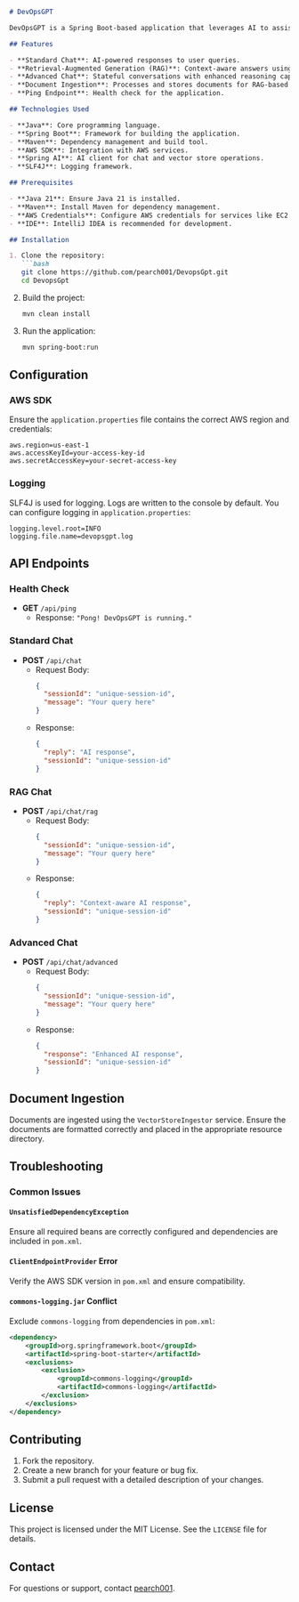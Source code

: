 
```markdown
# DevOpsGPT

DevOpsGPT is a Spring Boot-based application that leverages AI to assist with DevOps, cloud computing, and software engineering tasks. It provides intelligent responses to user queries, integrates Retrieval-Augmented Generation (RAG) for context-aware answers, and supports advanced dialogue management.

## Features

- **Standard Chat**: AI-powered responses to user queries.
- **Retrieval-Augmented Generation (RAG)**: Context-aware answers using relevant documents.
- **Advanced Chat**: Stateful conversations with enhanced reasoning capabilities.
- **Document Ingestion**: Processes and stores documents for RAG-based queries.
- **Ping Endpoint**: Health check for the application.

## Technologies Used

- **Java**: Core programming language.
- **Spring Boot**: Framework for building the application.
- **Maven**: Dependency management and build tool.
- **AWS SDK**: Integration with AWS services.
- **Spring AI**: AI client for chat and vector store operations.
- **SLF4J**: Logging framework.

## Prerequisites

- **Java 21**: Ensure Java 21 is installed.
- **Maven**: Install Maven for dependency management.
- **AWS Credentials**: Configure AWS credentials for services like EC2.
- **IDE**: IntelliJ IDEA is recommended for development.

## Installation

1. Clone the repository:
   ```bash
   git clone https://github.com/pearch001/DevopsGpt.git
   cd DevopsGpt
   ```

2. Build the project:
   ```bash
   mvn clean install
   ```

3. Run the application:
   ```bash
   mvn spring-boot:run
   ```

## Configuration

### AWS SDK
Ensure the `application.properties` file contains the correct AWS region and credentials:
```properties
aws.region=us-east-1
aws.accessKeyId=your-access-key-id
aws.secretAccessKey=your-secret-access-key
```

### Logging
SLF4J is used for logging. Logs are written to the console by default. You can configure logging in `application.properties`:
```properties
logging.level.root=INFO
logging.file.name=devopsgpt.log
```

## API Endpoints

### Health Check
- **GET** `/api/ping`
    - Response: `"Pong! DevOpsGPT is running."`

### Standard Chat
- **POST** `/api/chat`
    - Request Body:
      ```json
      {
        "sessionId": "unique-session-id",
        "message": "Your query here"
      }
      ```
    - Response:
      ```json
      {
        "reply": "AI response",
        "sessionId": "unique-session-id"
      }
      ```

### RAG Chat
- **POST** `/api/chat/rag`
    - Request Body:
      ```json
      {
        "sessionId": "unique-session-id",
        "message": "Your query here"
      }
      ```
    - Response:
      ```json
      {
        "reply": "Context-aware AI response",
        "sessionId": "unique-session-id"
      }
      ```

### Advanced Chat
- **POST** `/api/chat/advanced`
    - Request Body:
      ```json
      {
        "sessionId": "unique-session-id",
        "message": "Your query here"
      }
      ```
    - Response:
      ```json
      {
        "response": "Enhanced AI response",
        "sessionId": "unique-session-id"
      }
      ```

## Document Ingestion

Documents are ingested using the `VectorStoreIngestor` service. Ensure the documents are formatted correctly and placed in the appropriate resource directory.

## Troubleshooting

### Common Issues

#### `UnsatisfiedDependencyException`
Ensure all required beans are correctly configured and dependencies are included in `pom.xml`.

#### `ClientEndpointProvider` Error
Verify the AWS SDK version in `pom.xml` and ensure compatibility.

#### `commons-logging.jar` Conflict
Exclude `commons-logging` from dependencies in `pom.xml`:
```xml
<dependency>
    <groupId>org.springframework.boot</groupId>
    <artifactId>spring-boot-starter</artifactId>
    <exclusions>
        <exclusion>
            <groupId>commons-logging</groupId>
            <artifactId>commons-logging</artifactId>
        </exclusion>
    </exclusions>
</dependency>
```

## Contributing

1. Fork the repository.
2. Create a new branch for your feature or bug fix.
3. Submit a pull request with a detailed description of your changes.

## License

This project is licensed under the MIT License. See the `LICENSE` file for details.

## Contact

For questions or support, contact [pearch001](https://github.com/pearch001).
```